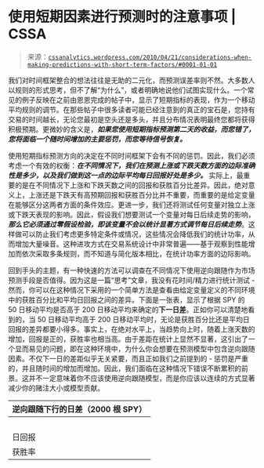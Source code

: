 <!--yml

category: 未分类

日期：2024 年 5 月 12 日 18:31:04

-->

# 使用短期因素进行预测时的注意事项 | CSSA

> 来源：[`cssanalytics.wordpress.com/2010/04/21/considerations-when-making-predictions-with-short-term-factors/#0001-01-01`](https://cssanalytics.wordpress.com/2010/04/21/considerations-when-making-predictions-with-short-term-factors/#0001-01-01)

我们对时间框架整合的想法往往是无助的二元化，而预测误差率则不然。大多数人以规则的形式思考，但不了解“为什么”，或者明确地说他们试图实现什么。一个常见的例子反映在之前由恩恩完成的帖子中，显示了短期指标的表现，作为一个移动平均规则的调节。在那些帖子中很多读者可能已经注意到的真正的宝石是，您持有交易的时间越长，无论您最初是空头还是多头，并且分布情况表明最终您都将获得积极预期。更微妙的含义是，***如果您使用短期指标预测第二天的收益，而您错了，您将面临一个随时间增加的主要惩罚，而您等待信号恢复。***

使用短期指标预测方向的决定在不同时间框架下会有不同的惩罚。因此，我们必须考虑一个有效的权衡：***在不同情况下，我们在预测上涨或下跌天数方面的边际准确性是多少，以及我们做到这一点的边际平均每日回报好处是多少。*** 实际上，最重要的是在不同情况下上涨和下跌天数之间的回报和获胜百分比差异。因此，绝对意义上，上涨还是下跌天有高预期回报和获胜百分比并不重要，而重要的是给定变量在能够区分这两者方面的条件效应。更进一步，我们还将测试任何变量对独立上涨或下跌天表现的影响。因此，假设我们想要测试一个变量对每日后续走势的影响，***那么它必须通过零假设检验，即该变量不会以统计显著方式调节每日后续走势***。这样做可以防止我们考虑更多特定条件或情况，这些情况会降低我们的统计功率，从而增加大量噪音。这种进攻方式在交易系统设计中非常普遍——基于观察到性能增加而依次采取多条规则，而不知道与简化版本相比，在统计功率方面的边际影响。

回到手头的主题，有一种快速的方法可以调查在不同情况下使用逆向跟随作为市场预测手段是否值得。因为这是一篇“思考”文章，我没有花时间/精力进行统计测试 - 然而，你可以在这种情况下采用的一个简单方法是查看由给定变量定义的不同环境中的获胜百分比和平均日回报之间的差异。下面是一张表，显示了根据 SPY 的 50 日移动平均是否高于 200 日移动平均来确定的**下一日差**。正如你可以清楚地看到的，当 50 日移动平均高于 200 日移动平均时，无论是获胜百分比还是平均日回报的差异都要小得多。事实上，在绝对水平上，当趋势向上时，随着上涨天数的增加，回报是正的，获胜率也相当高。由于差距在统计上显然不显著，这引出了一个显而易见的问题，即在这种环境中，为什么你会想要在预测模型中包含逆向跟随因素。不仅下一日的差距似乎无关紧要，而且正如我们之前提到的 - 惩罚是严重的，并且随时间的增加而增加。因此，我们面临在这种情况下错误不断累积的前景。这并不一定意味着你不应该使用逆向跟随模型，而是你应该以连续的方式显著减少你的赌注大小或模型贡献。

| **逆向跟随下行的日差（2000 根 SPY）** |
| --- |
|   | 50ma**>**200ma | 50ma**<**200ma |
| 日回报 | 0.060% | 0.30% |
| 获胜率 | 2.27% | 5.69% |
